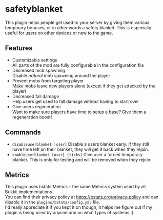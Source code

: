 # safetyblanket
This plugin helps people get used to your server by giving them various temporary bonuses, or in other words a safety blanket.
This is especially useful for users on other devices or new to the game.

## Features
* Customizable settings<br>
  All parts of the mod are fully configurable in the configuration file
* Decreased mob spawning<br>
  Disable _natural_ mob spawning around the player
* Prevent mobs from targeting player<br>
  Make mobs leave new players alone (except if they get attacked by the player)
* Decreased fall damage<br>
  Help users get used to fall damage without having to start over
* Give users regeneration<br>
  Want to make sure players have time to setup a base? Give them a regeneration boost!

## Commands
* ```disableuserblanket [user]``` Disable a users blanket early. If they still have time left on their blanket, they will get it back when they rejoin.
* ```enableuserblanket [user] [ticks]``` Give user a forced temporary blanket. This is only for testing and will be removed when they rejoin.

## Metrics
This plugin uses bstats Metrics - the same Metrics system used by all Bukkit implementations.<br>
You can find their privacy policy at https://bstats.org/privacy-policy and can disable it in the ```plugins/bStats/config.yml``` file.<br>
I'd really appreciate it if you kept it on though, it helps me figure out if my plugin is being used by anyone and on what types of systems :)<br>
  
